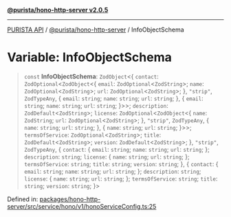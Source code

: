 [**@purista/hono-http-server v2.0.5**](../README.md)

***

[PURISTA API](../../../packages.md) / [@purista/hono-http-server](../README.md) / InfoObjectSchema

# Variable: InfoObjectSchema

> `const` **InfoObjectSchema**: `ZodObject`\<\{ `contact`: `ZodOptional`\<`ZodObject`\<\{ `email`: `ZodOptional`\<`ZodString`\>; `name`: `ZodOptional`\<`ZodString`\>; `url`: `ZodOptional`\<`ZodString`\>; \}, `"strip"`, `ZodTypeAny`, \{ `email`: `string`; `name`: `string`; `url`: `string`; \}, \{ `email`: `string`; `name`: `string`; `url`: `string`; \}\>\>; `description`: `ZodDefault`\<`ZodString`\>; `license`: `ZodOptional`\<`ZodObject`\<\{ `name`: `ZodString`; `url`: `ZodOptional`\<`ZodString`\>; \}, `"strip"`, `ZodTypeAny`, \{ `name`: `string`; `url`: `string`; \}, \{ `name`: `string`; `url`: `string`; \}\>\>; `termsOfService`: `ZodOptional`\<`ZodString`\>; `title`: `ZodDefault`\<`ZodString`\>; `version`: `ZodDefault`\<`ZodString`\>; \}, `"strip"`, `ZodTypeAny`, \{ `contact`: \{ `email`: `string`; `name`: `string`; `url`: `string`; \}; `description`: `string`; `license`: \{ `name`: `string`; `url`: `string`; \}; `termsOfService`: `string`; `title`: `string`; `version`: `string`; \}, \{ `contact`: \{ `email`: `string`; `name`: `string`; `url`: `string`; \}; `description`: `string`; `license`: \{ `name`: `string`; `url`: `string`; \}; `termsOfService`: `string`; `title`: `string`; `version`: `string`; \}\>

Defined in: [packages/hono-http-server/src/service/hono/v1/honoServiceConfig.ts:25](https://github.com/puristajs/purista/blob/master/packages/hono-http-server/src/service/hono/v1/honoServiceConfig.ts#L25)
